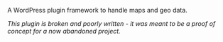 
A WordPress plugin framework to handle maps and geo data.

*This plugin is broken and poorly written - it was meant to be a proof of concept for a now abandoned project.*
